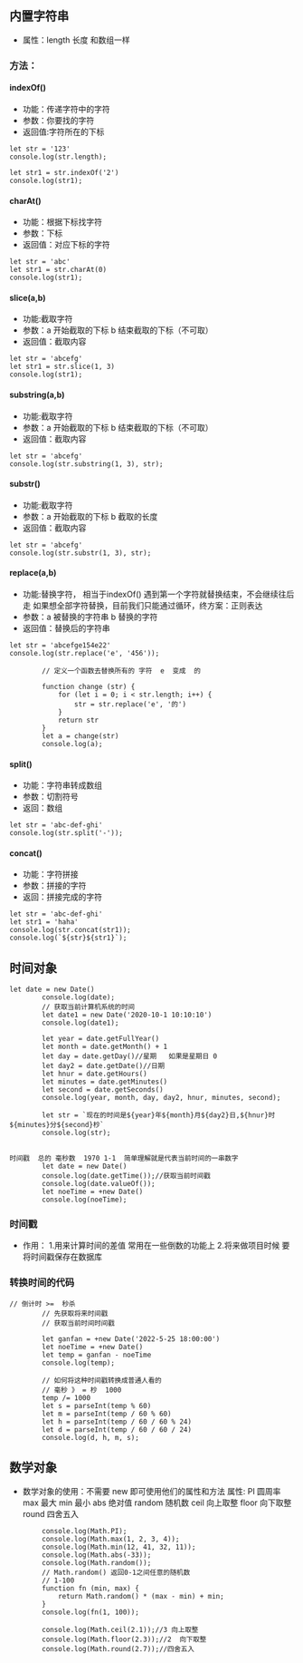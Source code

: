## 内置字符串

- 属性：length 长度  和数组一样

### 方法：

#### indexOf()
- 功能：传递字符中的字符
- 参数：你要找的字符
- 返回值:字符所在的下标
```
let str = '123'
console.log(str.length);

let str1 = str.indexOf('2')
console.log(str1);
```
#### charAt()
- 功能：根据下标找字符
- 参数：下标
- 返回值：对应下标的字符

```
let str = 'abc'
let str1 = str.charAt(0)
console.log(str1);
```

#### slice(a,b)
- 功能:截取字符
- 参数：a 开始截取的下标  b 结束截取的下标（不可取）
- 返回值：截取内容

```
let str = 'abcefg'
let str1 = str.slice(1, 3)
console.log(str1);
```

#### substring(a,b)
- 功能:截取字符
- 参数：a 开始截取的下标  b 结束截取的下标（不可取）
- 返回值：截取内容

```
let str = 'abcefg'
console.log(str.substring(1, 3), str);
```

#### substr()
- 功能:截取字符
- 参数：a 开始截取的下标  b 截取的长度
- 返回值：截取内容

```
let str = 'abcefg'
console.log(str.substr(1, 3), str);
```

#### replace(a,b)
- 功能:替换字符， 相当于indexOf()  遇到第一个字符就替换结束，不会继续往后走
        如果想全部字符替换，目前我们只能通过循环，终方案：正则表达
- 参数：a 被替换的字符串  b 替换的字符
- 返回值：替换后的字符串

```
let str = 'abcefge154e22'
console.log(str.replace('e', '456'));

        // 定义一个函数去替换所有的 字符  e  变成  的

        function change (str) {
            for (let i = 0; i < str.length; i++) {
                str = str.replace('e', '的')
            }
            return str
        }
        let a = change(str)
        console.log(a);
```

#### split()
- 功能：字符串转成数组
- 参数：切割符号
- 返回：数组

```
let str = 'abc-def-ghi'
console.log(str.split('-'));
```

#### concat()
- 功能：字符拼接
- 参数：拼接的字符
- 返回：拼接完成的字符

```
let str = 'abc-def-ghi'
let str1 = 'haha'
console.log(str.concat(str1));
console.log(`${str}${str1}`);
```



## 时间对象

```
let date = new Date()
        console.log(date);
        // 获取当前计算机系统的时间
        let date1 = new Date('2020-10-1 10:10:10')
        console.log(date1);

        let year = date.getFullYear()
        let month = date.getMonth() + 1
        let day = date.getDay()//星期   如果是星期日 0
        let day2 = date.getDate()//日期
        let hnur = date.getHours()
        let minutes = date.getMinutes()
        let second = date.getSeconds()
        console.log(year, month, day, day2, hnur, minutes, second);

        let str = `现在的时间是${year}年${month}月${day2}日,${hnur}时${minutes}分${second}杪`
        console.log(str);


时间戳  总的 毫秒数  1970 1-1  简单理解就是代表当前时间的一串数字
        let date = new Date()
        console.log(date.getTime());//获取当前时间戳
        console.log(date.valueOf());
        let noeTime = +new Date()
        console.log(noeTime);
```


### 时间戳
- 作用：
    1.用来计算时间的差值 常用在一些倒数的功能上
    2.将来做项目时候 要将时间戳保存在数据库


### 转换时间的代码

```
// 倒计时 >=  秒杀
        // 先获取将来时间戳
        // 获取当前时间时间戳

        let ganfan = +new Date('2022-5-25 18:00:00')
        let noeTime = +new Date()
        let temp = ganfan - noeTime
        console.log(temp);

        // 如何将这种时间戳转换成普通人看的
        // 毫秒 》 = 杪  1000
        temp /= 1000
        let s = parseInt(temp % 60)
        let m = parseInt(temp / 60 % 60)
        let h = parseInt(temp / 60 / 60 % 24)
        let d = parseInt(temp / 60 / 60 / 24)
        console.log(d, h, m, s);
```



## 数学对象

- 数学对象的使用：不需要 new 即可使用他们的属性和方法
    属性:
        PI   圆周率
        max  最大
        min  最小
        abs  绝对值
        random  随机数
        ceil  向上取整
        floor  向下取整
        round 四舍五入

```
        console.log(Math.PI);
        console.log(Math.max(1, 2, 3, 4));
        console.log(Math.min(12, 41, 32, 11));
        console.log(Math.abs(-33));
        console.log(Math.random());
        // Math.random() 返回0-1之间任意的随机数
        // 1-100
        function fn (min, max) {
            return Math.random() * (max - min) + min;
        }
        console.log(fn(1, 100));

        console.log(Math.ceil(2.1));//3 向上取整
        console.log(Math.floor(2.3));//2  向下取整
        console.log(Math.round(2.7));//四舍五入

```